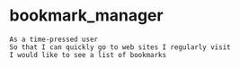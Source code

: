 # bookmark_manager


```
As a time-pressed user
So that I can quickly go to web sites I regularly visit
I would like to see a list of bookmarks
```

